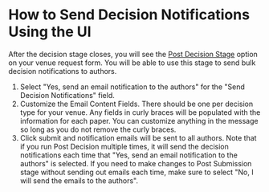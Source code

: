 # How to Send Decision Notifications Using the UI

After the decision stage closes, you will see the [Post Decision Stage](../../reference/stages/post-decision-stage.md) option on your venue request form. You will be able to use this stage to send bulk decision notifications to authors.&#x20;

1. Select "Yes, send an email notification to the authors" for the "Send Decision Notifications" field.
2. Customize the Email Content Fields. There should be one per decision type for your venue. Any fields in curly braces will be populated with the information for each paper. You can customize anything in the message so long as you do not remove the curly braces.&#x20;
3. Click submit and notification emails will be sent to all authors. Note that if you run Post Decision multiple times, it will send the decision notifications each time that "Yes, send an email notification to the authors" is selected. If you need to make changes to Post Submission stage without sending out emails each time, make sure to select "No, I will send the emails to the authors".&#x20;
